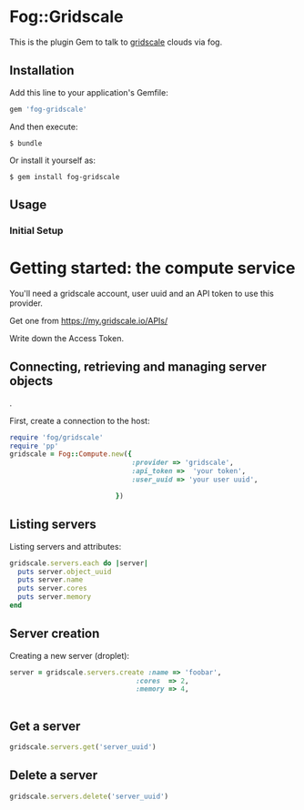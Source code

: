 # Fog::Gridscale

This is the plugin Gem to talk to [gridscale](https://my.gridscale.io/) clouds via fog.

## Installation

Add this line to your application's Gemfile:

```ruby
gem 'fog-gridscale'
```

And then execute:

    $ bundle

Or install it yourself as:

    $ gem install fog-gridscale

## Usage

### Initial Setup


# Getting started: the compute service

You'll need a gridscale account, user uuid and an API token to use this provider.

Get one from https://my.gridscale.io/APIs/

Write down the Access Token.

## Connecting, retrieving and managing server objects

.

First, create a connection to the host:

```ruby
require 'fog/gridscale'
require 'pp'
gridscale = Fog::Compute.new({
                              :provider => 'gridscale',
                              :api_token =>  'your token',
                              :user_uuid => 'your user uuid',

                          })
```


## Listing servers

Listing servers and attributes:

```ruby
gridscale.servers.each do |server|
  puts server.object_uuid
  puts server.name
  puts server.cores
  puts server.memory
end
```

## Server creation

Creating a new server (droplet):

```ruby
server = gridscale.servers.create :name => 'foobar',
                               :cores  => 2,
                               :memory => 4,
                               
```

## Get a server
```ruby
gridscale.servers.get('server_uuid')
```

## Delete a server
```ruby
gridscale.servers.delete('server_uuid')
```



